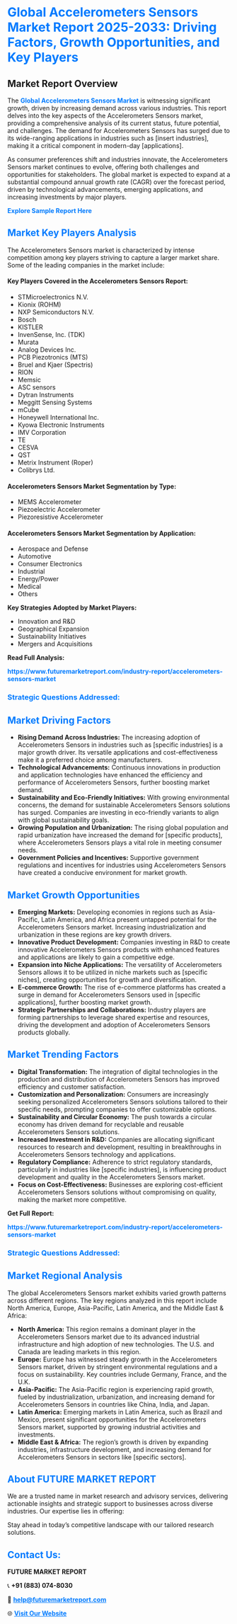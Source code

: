 <h1 style="color: #007BFF;">Global Accelerometers Sensors Market Report 2025-2033: Driving Factors, Growth Opportunities, and Key Players</h1>

<section id="overview">
<h2>Market Report Overview</h2>
<p>The <a href="https://www.futuremarketreport.com/industry-report/accelerometers-sensors-market" style="color: #007BFF; text-decoration: none;"><strong>Global Accelerometers Sensors Market</strong></a> is witnessing significant growth, driven by increasing demand across various industries. This report delves into the key aspects of the Accelerometers Sensors market, providing a comprehensive analysis of its current status, future potential, and challenges. The demand for Accelerometers Sensors has surged due to its wide-ranging applications in industries such as [insert industries], making it a critical component in modern-day [applications].</p>
<p>As consumer preferences shift and industries innovate, the Accelerometers Sensors market continues to evolve, offering both challenges and opportunities for stakeholders. The global market is expected to expand at a substantial compound annual growth rate (CAGR) over the forecast period, driven by technological advancements, emerging applications, and increasing investments by major players.</p>
</section>

<section id="overview">
<p><a href="https://www.futuremarketreport.com/request-sample/reportId=75047" style="color: #007BFF; text-decoration: none;"><strong>Explore Sample Report Here</strong></a></p>
</section>

<section id="key-players">
<h2 style="color: #007BFF;">Market Key Players Analysis</h2>
<p>The Accelerometers Sensors market is characterized by intense competition among key players striving to capture a larger market share. Some of the leading companies in the market include:</p>
<h4>Key Players Covered in the Accelerometers Sensors Report:</h4>
<ul><li>STMicroelectronics N.V.</li><li>Kionix (ROHM)</li><li>NXP Semiconductors N.V.</li><li>Bosch</li><li>KISTLER</li><li>InvenSense, Inc. (TDK)</li><li>Murata</li><li>Analog Devices Inc.</li><li>PCB Piezotronics (MTS)</li><li>Bruel and Kjaer (Spectris)</li><li>RION</li><li>Memsic</li><li>ASC sensors</li><li>Dytran Instruments</li><li>Meggitt Sensing Systems</li><li>mCube</li><li>Honeywell International Inc.</li><li>Kyowa Electronic Instruments</li><li>IMV Corporation</li><li>TE</li><li>CESVA</li><li>QST</li><li>Metrix Instrument (Roper)</li><li>Colibrys Ltd.</li></ul>
<h4>Accelerometers Sensors Market Segmentation by Type:</h4>
<ul><li>MEMS Accelerometer</li><li>Piezoelectric Accelerometer</li><li>Piezoresistive Accelerometer</li></ul>

<h4>Accelerometers Sensors Market Segmentation by Application:</h4>
<ul><li>Aerospace and Defense</li><li>Automotive</li><li>Consumer Electronics</li><li>Industrial</li><li>Energy/Power</li><li>Medical</li><li>Others</li></ul>
<p><strong>Key Strategies Adopted by Market Players:</strong></p>
<ul>
<li>Innovation and R&D</li>
<li>Geographical Expansion</li>
<li>Sustainability Initiatives</li>
<li>Mergers and Acquisitions</li>
</ul>
</section>

<section>
<p><strong>Read Full Analysis: </strong></p><a href="https://www.futuremarketreport.com/industry-report/accelerometers-sensors-market" style="color: #007BFF; text-decoration: none;"><strong>https://www.futuremarketreport.com/industry-report/accelerometers-sensors-market</strong></a>
<h3 style="color: #007BFF;">Strategic Questions Addressed:</h3>
</section>

<section id="driving-factors">
<h2 style="color: #007BFF;">Market Driving Factors</h2>
<ul>
<li><strong>Rising Demand Across Industries:</strong> The increasing adoption of Accelerometers Sensors in industries such as [specific industries] is a major growth driver. Its versatile applications and cost-effectiveness make it a preferred choice among manufacturers.</li>
<li><strong>Technological Advancements:</strong> Continuous innovations in production and application technologies have enhanced the efficiency and performance of Accelerometers Sensors, further boosting market demand.</li>
<li><strong>Sustainability and Eco-Friendly Initiatives:</strong> With growing environmental concerns, the demand for sustainable Accelerometers Sensors solutions has surged. Companies are investing in eco-friendly variants to align with global sustainability goals.</li>
<li><strong>Growing Population and Urbanization:</strong> The rising global population and rapid urbanization have increased the demand for [specific products], where Accelerometers Sensors plays a vital role in meeting consumer needs.</li>
<li><strong>Government Policies and Incentives:</strong> Supportive government regulations and incentives for industries using Accelerometers Sensors have created a conducive environment for market growth.</li>
</ul>
</section>

<section id="growth-opportunities">
<h2 style="color: #007BFF;">Market Growth Opportunities</h2>
<ul>
<li><strong>Emerging Markets:</strong> Developing economies in regions such as Asia-Pacific, Latin America, and Africa present untapped potential for the Accelerometers Sensors market. Increasing industrialization and urbanization in these regions are key growth drivers.</li>
<li><strong>Innovative Product Development:</strong> Companies investing in R&D to create innovative Accelerometers Sensors products with enhanced features and applications are likely to gain a competitive edge.</li>
<li><strong>Expansion into Niche Applications:</strong> The versatility of Accelerometers Sensors allows it to be utilized in niche markets such as [specific niches], creating opportunities for growth and diversification.</li>
<li><strong>E-commerce Growth:</strong> The rise of e-commerce platforms has created a surge in demand for Accelerometers Sensors used in [specific applications], further boosting market growth.</li>
<li><strong>Strategic Partnerships and Collaborations:</strong> Industry players are forming partnerships to leverage shared expertise and resources, driving the development and adoption of Accelerometers Sensors products globally.</li>
</ul>
</section>

<section id="trending-factors">
<h2 style="color: #007BFF;">Market Trending Factors</h2>
<ul>
<li><strong>Digital Transformation:</strong> The integration of digital technologies in the production and distribution of Accelerometers Sensors has improved efficiency and customer satisfaction.</li>
<li><strong>Customization and Personalization:</strong> Consumers are increasingly seeking personalized Accelerometers Sensors solutions tailored to their specific needs, prompting companies to offer customizable options.</li>
<li><strong>Sustainability and Circular Economy:</strong> The push towards a circular economy has driven demand for recyclable and reusable Accelerometers Sensors solutions.</li>
<li><strong>Increased Investment in R&D:</strong> Companies are allocating significant resources to research and development, resulting in breakthroughs in Accelerometers Sensors technology and applications.</li>
<li><strong>Regulatory Compliance:</strong> Adherence to strict regulatory standards, particularly in industries like [specific industries], is influencing product development and quality in the Accelerometers Sensors market.</li>
<li><strong>Focus on Cost-Effectiveness:</strong> Businesses are exploring cost-efficient Accelerometers Sensors solutions without compromising on quality, making the market more competitive.</li>
</ul>
</section>

<section>
<p><strong>Get Full Report: </strong></p><a href="https://www.futuremarketreport.com/industry-report/accelerometers-sensors-market" style="color: #007BFF; text-decoration: none;"><strong>https://www.futuremarketreport.com/industry-report/accelerometers-sensors-market</strong></a>
<h3 style="color: #007BFF;">Strategic Questions Addressed:</h3>
</section>


<section id="regional-analysis">
<h2 style="color: #007BFF;">Market Regional Analysis</h2>
<p>The global Accelerometers Sensors market exhibits varied growth patterns across different regions. The key regions analyzed in this report include North America, Europe, Asia-Pacific, Latin America, and the Middle East & Africa:</p>
<ul>
<li><strong>North America:</strong> This region remains a dominant player in the Accelerometers Sensors market due to its advanced industrial infrastructure and high adoption of new technologies. The U.S. and Canada are leading markets in this region.</li>
<li><strong>Europe:</strong> Europe has witnessed steady growth in the Accelerometers Sensors market, driven by stringent environmental regulations and a focus on sustainability. Key countries include Germany, France, and the U.K.</li>
<li><strong>Asia-Pacific:</strong> The Asia-Pacific region is experiencing rapid growth, fueled by industrialization, urbanization, and increasing demand for Accelerometers Sensors in countries like China, India, and Japan.</li>
<li><strong>Latin America:</strong> Emerging markets in Latin America, such as Brazil and Mexico, present significant opportunities for the Accelerometers Sensors market, supported by growing industrial activities and investments.</li>
<li><strong>Middle East & Africa:</strong> The region’s growth is driven by expanding industries, infrastructure development, and increasing demand for Accelerometers Sensors in sectors like [specific sectors].</li>
</ul>
</section>

<footer>
<h2 style="color: #007BFF;">About FUTURE MARKET REPORT</h2>
<p>We are a trusted name in market research and advisory services, delivering actionable insights and strategic support to businesses across diverse industries. Our expertise lies in offering:</p>

<p>Stay ahead in today’s competitive landscape with our tailored research solutions.</p>

<h2 style="color: #007BFF;">Contact Us:</h2>
<p><strong>FUTURE MARKET REPORT</strong></p>
<p>📞 <strong>+91 (883) 074-8030</strong></p>
<p>📧 <strong><a href="mailto:help@futuremarketreport.com" style="color: #007BFF;">help@futuremarketreport.com</a></strong></p>
<p>🌐 <strong><a href="https://www.futuremarketreport.com/" style="color: #007BFF;">Visit Our Website</a></strong></p>
</footer>